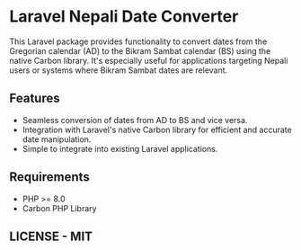 # Laravel Nepali Date Converter

This Laravel package provides functionality to convert dates from the Gregorian calendar (AD) to the Bikram Sambat calendar (BS) using the native Carbon library. It's especially useful for applications targeting Nepali users or systems where Bikram Sambat dates are relevant.

## Features

- Seamless conversion of dates from AD to BS and vice versa.
- Integration with Laravel's native Carbon library for efficient and accurate date manipulation.
- Simple to integrate into existing Laravel applications.

## Requirements

- PHP >= 8.0
- Carbon PHP Library

## LICENSE - MIT
